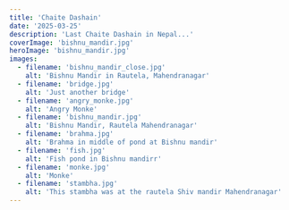 ```yaml
---
title: 'Chaite Dashain'
date: '2025-03-25'
description: 'Last Chaite Dashain in Nepal...'
coverImage: 'bishnu_mandir.jpg'
heroImage: 'bishnu_mandir.jpg'
images:
  - filename: 'bishnu_mandir_close.jpg'
    alt: 'Bishnu Mandir in Rautela, Mahendranagar'
  - filename: 'bridge.jpg'
    alt: 'Just another bridge'
  - filename: 'angry_monke.jpg'
    alt: 'Angry Monke'
  - filename: 'bishnu_mandir.jpg'
    alt: 'Bishnu Mandir, Rautela Mahendranagar'
  - filename: 'brahma.jpg'
    alt: 'Brahma in middle of pond at Bishnu mandir'
  - filename: 'fish.jpg'
    alt: 'Fish pond in Bishnu mandirr'
  - filename: 'monke.jpg'
    alt: 'Monke'
  - filename: 'stambha.jpg'
    alt: 'This stambha was at the rautela Shiv mandir Mahendranagar'
---
```

